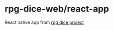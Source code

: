 # rpg-dice-web/react-app
React native app from [rpg dice project](https://github.com/doniniramos/rpg-dice)
